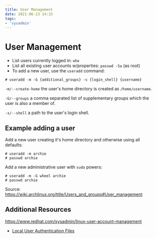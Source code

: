 ```yaml
---
title: User Management
date: 2021-06-23 14:33
tags:
- 'sysadmin'
---
```


# User Management

* List users currently logged in: `who`
* List all existing user accounts w/properties: `passwd -Sa` (as root)
* To add a new user, use the `useradd` command:

```
# useradd -m -G {additional_groups} -s {login_shell} {username}
```

`-m/--create-home` 
the user's home directory is created as `/home/username`.

`-G/--groups`
a comma separated list of supplementary groups which the user is also a member
of.

`-s/--shell`
a path to the user's login shell.

## Example adding a user

Add a new user creating it's home directory and otherwise using all defaults:
```
# useradd -m archie
# passwd archie
```

Add a new administrative user with `sudo` powers:
```
# useradd -m -G wheel archie
# passwd archie
```

Source: https://wiki.archlinux.org/title/Users_and_groups#User_management

## Additional Resources

https://www.redhat.com/sysadmin/linux-user-account-management
* [Local User Authentication Files](202402262058-local-user-auth-files.md)